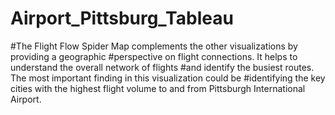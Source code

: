 # Airport_Pittsburg_Tableau
#The Flight Flow Spider Map complements the other visualizations by providing a geographic 
#perspective on flight connections. It helps to understand the overall network of flights 
#and identify the busiest routes. The most important finding in this visualization could be
#identifying the key cities with the highest flight volume to and from Pittsburgh International Airport.
